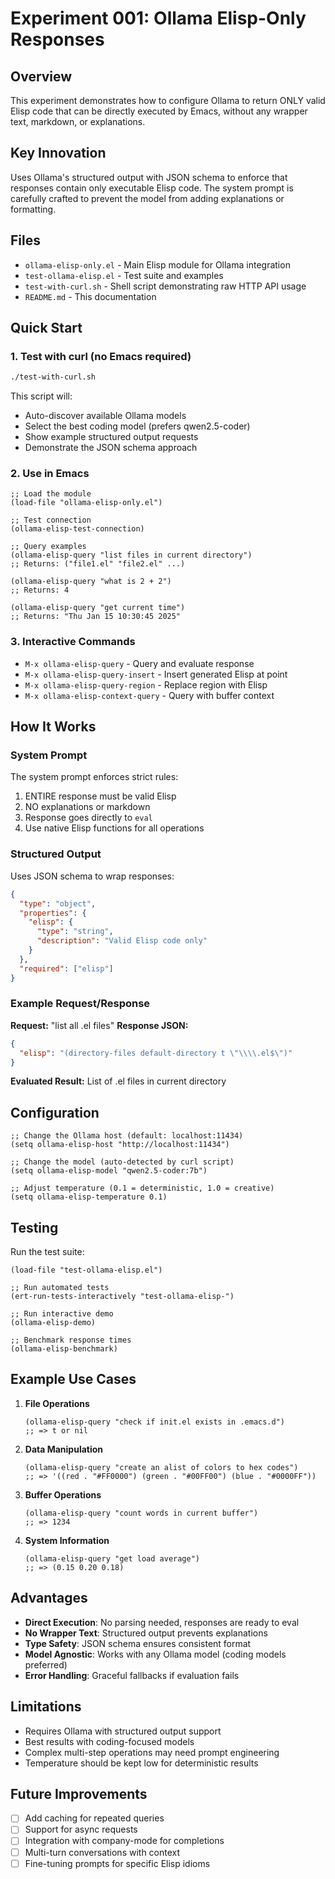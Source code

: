 # Experiment 001: Ollama Elisp-Only Responses

## Overview
This experiment demonstrates how to configure Ollama to return ONLY valid Elisp code that can be directly executed by Emacs, without any wrapper text, markdown, or explanations.

## Key Innovation
Uses Ollama's structured output with JSON schema to enforce that responses contain only executable Elisp code. The system prompt is carefully crafted to prevent the model from adding explanations or formatting.

## Files
- `ollama-elisp-only.el` - Main Elisp module for Ollama integration
- `test-ollama-elisp.el` - Test suite and examples
- `test-with-curl.sh` - Shell script demonstrating raw HTTP API usage
- `README.md` - This documentation

## Quick Start

### 1. Test with curl (no Emacs required)
```bash
./test-with-curl.sh
```

This script will:
- Auto-discover available Ollama models
- Select the best coding model (prefers qwen2.5-coder)
- Show example structured output requests
- Demonstrate the JSON schema approach

### 2. Use in Emacs
```elisp
;; Load the module
(load-file "ollama-elisp-only.el")

;; Test connection
(ollama-elisp-test-connection)

;; Query examples
(ollama-elisp-query "list files in current directory")
;; Returns: ("file1.el" "file2.el" ...)

(ollama-elisp-query "what is 2 + 2")
;; Returns: 4

(ollama-elisp-query "get current time")
;; Returns: "Thu Jan 15 10:30:45 2025"
```

### 3. Interactive Commands
- `M-x ollama-elisp-query` - Query and evaluate response
- `M-x ollama-elisp-query-insert` - Insert generated Elisp at point
- `M-x ollama-elisp-query-region` - Replace region with Elisp
- `M-x ollama-elisp-context-query` - Query with buffer context

## How It Works

### System Prompt
The system prompt enforces strict rules:
1. ENTIRE response must be valid Elisp
2. NO explanations or markdown
3. Response goes directly to `eval`
4. Use native Elisp functions for all operations

### Structured Output
Uses JSON schema to wrap responses:
```json
{
  "type": "object",
  "properties": {
    "elisp": {
      "type": "string",
      "description": "Valid Elisp code only"
    }
  },
  "required": ["elisp"]
}
```

### Example Request/Response

**Request:** "list all .el files"
**Response JSON:**
```json
{
  "elisp": "(directory-files default-directory t \"\\\\.el$\")"
}
```
**Evaluated Result:** List of .el files in current directory

## Configuration

```elisp
;; Change the Ollama host (default: localhost:11434)
(setq ollama-elisp-host "http://localhost:11434")

;; Change the model (auto-detected by curl script)
(setq ollama-elisp-model "qwen2.5-coder:7b")

;; Adjust temperature (0.1 = deterministic, 1.0 = creative)
(setq ollama-elisp-temperature 0.1)
```

## Testing

Run the test suite:
```elisp
(load-file "test-ollama-elisp.el")

;; Run automated tests
(ert-run-tests-interactively "test-ollama-elisp-")

;; Run interactive demo
(ollama-elisp-demo)

;; Benchmark response times
(ollama-elisp-benchmark)
```

## Example Use Cases

1. **File Operations**
   ```elisp
   (ollama-elisp-query "check if init.el exists in .emacs.d")
   ;; => t or nil
   ```

2. **Data Manipulation**
   ```elisp
   (ollama-elisp-query "create an alist of colors to hex codes")
   ;; => '((red . "#FF0000") (green . "#00FF00") (blue . "#0000FF"))
   ```

3. **Buffer Operations**
   ```elisp
   (ollama-elisp-query "count words in current buffer")
   ;; => 1234
   ```

4. **System Information**
   ```elisp
   (ollama-elisp-query "get load average")
   ;; => (0.15 0.20 0.18)
   ```

## Advantages
- **Direct Execution**: No parsing needed, responses are ready to eval
- **No Wrapper Text**: Structured output prevents explanations
- **Type Safety**: JSON schema ensures consistent format
- **Model Agnostic**: Works with any Ollama model (coding models preferred)
- **Error Handling**: Graceful fallbacks if evaluation fails

## Limitations
- Requires Ollama with structured output support
- Best results with coding-focused models
- Complex multi-step operations may need prompt engineering
- Temperature should be kept low for deterministic results

## Future Improvements
- [ ] Add caching for repeated queries
- [ ] Support for async requests
- [ ] Integration with company-mode for completions
- [ ] Multi-turn conversations with context
- [ ] Fine-tuning prompts for specific Elisp idioms